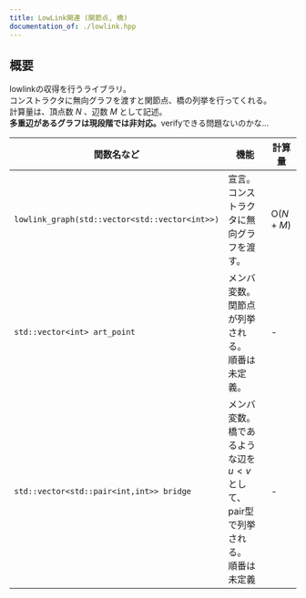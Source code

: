 ```yaml
---
title: LowLink関連 (関節点, 橋)
documentation_of: ./lowlink.hpp
---
```


## 概要
lowlinkの収得を行うライブラリ。<br>
コンストラクタに無向グラフを渡すと関節点、橋の列挙を行ってくれる。<br>
計算量は、頂点数 $N$ 、辺数 $M$ として記述。<br>
<b>多重辺があるグラフは現段階では非対応。</b>verifyできる問題ないのかな...<br>

| 関数名など   | 機能        | 計算量    |
| ------------|----------- | ------------- |
|`lowlink_graph(std::vector<std::vector<int>>)`|宣言。 コンストラクタに無向グラフを渡す。 | $\text{O} (N+M)$ | 
|`std::vector<int> art_point`|メンバ変数。関節点が列挙される。<br>順番は未定義。 | - | 
|`std::vector<std::pair<int,int>> bridge`|メンバ変数。橋であるような辺を $u < v$ として、pair型で列挙される。<br>順番は未定義| - | 
